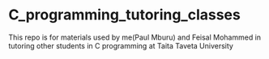 # C_programming_tutoring_classes
This repo is for materials used by me(Paul Mburu) and Feisal Mohammed in tutoring other students in C programming at Taita Taveta University
